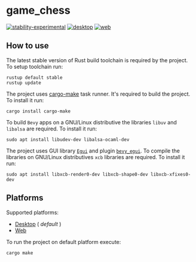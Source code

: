 # game_chess
[![stability-experimental](https://img.shields.io/badge/stability-experimental-orange.svg)](https://github.com/emersion/stability-badges#experimental) [![desktop](https://github.com/Wandalen/game_chess/actions/workflows/DesktopPush.yml/badge.svg)](https://github.com/Wandalen/game_chess/actions/workflows/DesktopPush.yml) [![web](https://github.com/Wandalen/game_chess/actions/workflows/WebPush.yml/badge.svg)](https://github.com/Wandalen/game_chess/actions/workflows/WebPush.yml)

## How to use

The latest stable version of Rust build toolchain is required by the project. To setup toolchain run:

```
rustup default stable
rustup update
```

The project uses [cargo-make](https://github.com/sagiegurari/cargo-make) task runner. It's required to build the project. To install it run:

```
cargo install cargo-make
```

To build `Bevy` apps on a GNU/Linux distributive the libraries `libuv` and `libalsa` are required. To install it run:

```
sudo apt install libudev-dev libalsa-ocaml-dev
```

The project uses GUI library [`Egui`](https://github.com/emilk/egui) and plugin [`bevy_egui`](https://github.com/mvlabat/bevy_egui). To compile the libraries on GNU/Linux distributives `xcb` libraries are required. To install it run:

```
sudo apt install libxcb-render0-dev libxcb-shape0-dev libxcb-xfixes0-dev
```

<!--
  the add instruction is considered correct because the result of testing
  https://github.com/Wandalen/game_chess/actions/runs/1618686028
  is ok
-->

## Platforms

Supported platforms:

- [Desktop](./doc/platform/Desktop.md) ( _default_ )
- [Web](./doc/platform/Web.md)

To run the project on default platform execute:

```
cargo make
```
